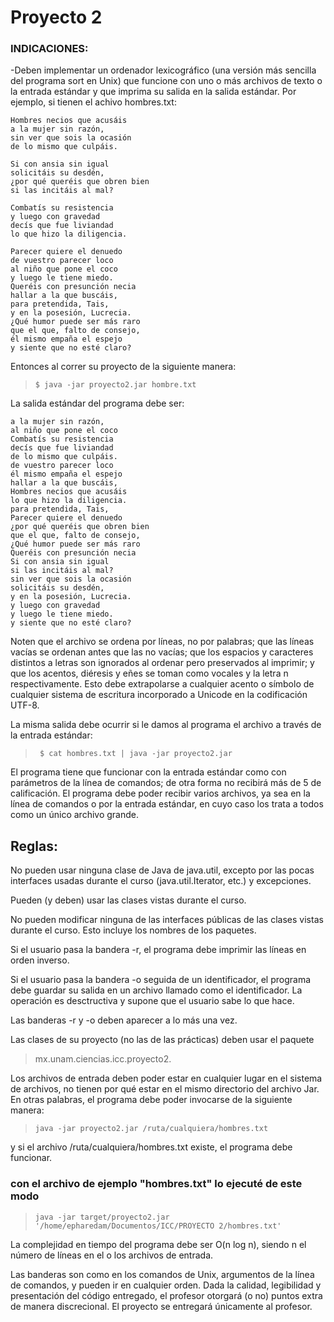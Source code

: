 # Proyecto 2

### INDICACIONES:

-Deben implementar un ordenador lexicográfico (una versión más sencilla del
programa sort en Unix) que funcione con uno o más archivos de texto o la
entrada estándar y que imprima su salida en la salida estándar.
Por ejemplo, si tienen el achivo hombres.txt:

    Hombres necios que acusáis
    a la mujer sin razón,
    sin ver que sois la ocasión
    de lo mismo que culpáis.

    Si con ansia sin igual
    solicitáis su desdén,
    ¿por qué queréis que obren bien
    si las incitáis al mal?

    Combatís su resistencia
    y luego con gravedad
    decís que fue liviandad
    lo que hizo la diligencia.

    Parecer quiere el denuedo
    de vuestro parecer loco
    al niño que pone el coco
    y luego le tiene miedo.
    Queréis con presunción necia
    hallar a la que buscáis,
    para pretendida, Tais,
    y en la posesión, Lucrecia.
    ¿Qué humor puede ser más raro
    que el que, falto de consejo,
    él mismo empaña el espejo
    y siente que no esté claro?

Entonces al correr su proyecto de la siguiente manera:

 > ` $ java -jar proyecto2.jar hombre.txt `

La salida estándar del programa debe ser:

    a la mujer sin razón,
    al niño que pone el coco
    Combatís su resistencia
    decís que fue liviandad
    de lo mismo que culpáis.
    de vuestro parecer loco
    él mismo empaña el espejo
    hallar a la que buscáis,
    Hombres necios que acusáis
    lo que hizo la diligencia.
    para pretendida, Tais,
    Parecer quiere el denuedo
    ¿por qué queréis que obren bien
    que el que, falto de consejo,
    ¿Qué humor puede ser más raro
    Queréis con presunción necia
    Si con ansia sin igual
    si las incitáis al mal?
    sin ver que sois la ocasión
    solicitáis su desdén,
    y en la posesión, Lucrecia.
    y luego con gravedad
    y luego le tiene miedo.
    y siente que no esté claro?

Noten que el archivo se ordena por líneas, no por palabras; que las líneas
vacías se ordenan antes que las no vacías; que los espacios y caracteres
distintos a letras son ignorados al ordenar pero preservados al imprimir; y
que los acentos, diéresis y eñes se toman como vocales y la letra n respectivamente.
Esto debe extrapolarse a cualquier acento o símbolo de cualquier sistema de escritura incorporado a Unicode en la codificación UTF-8.

La misma salida debe ocurrir si le damos
al programa el archivo a través de la entrada estándar:

> ` $ cat hombres.txt | java -jar proyecto2.jar`

El programa tiene que funcionar con la entrada estándar como con
parámetros de la línea de comandos; de otra forma no recibirá más de 5 de
calificación.
El programa debe poder recibir varios archivos, ya sea en la línea de comandos o
por la entrada estándar, en cuyo caso los trata a todos como un único archivo
grande.

## Reglas:

No pueden usar ninguna clase de Java de java.util, excepto por las pocas
interfaces usadas durante el curso (java.util.Iterator, etc.) y excepciones.

Pueden (y deben) usar las clases vistas durante el curso.

No pueden modificar ninguna de las interfaces públicas de las clases vistas
durante el curso. Esto incluye los nombres de los paquetes.

Si el usuario pasa la bandera -r, el programa debe imprimir las líneas en
orden inverso.

Si el usuario pasa la bandera -o seguida de un identificador, el programa
debe guardar su salida en un archivo llamado como el identificador. La
operación es desctructiva y supone que el usuario sabe lo que hace.

Las banderas -r y -o deben aparecer a lo más una vez.

Las clases de su proyecto (no las de las prácticas) deben usar el paquete
> mx.unam.ciencias.icc.proyecto2.

Los archivos de entrada deben poder estar en cualquier lugar en el sistema de
archivos, no tienen por qué estar en el mismo directorio del archivo Jar. En
otras palabras, el programa debe poder invocarse de la siguiente manera:

> `java -jar proyecto2.jar /ruta/cualquiera/hombres.txt`

y si el archivo /ruta/cualquiera/hombres.txt existe, el programa debe
funcionar.

### con el archivo de ejemplo "hombres.txt" lo ejecuté de este modo
> `java -jar target/proyecto2.jar '/home/epharedam/Documentos/ICC/PROYECTO 2/hombres.txt'`

La complejidad en tiempo del programa debe ser O(n log n), siendo n el
número de líneas en el o los archivos de entrada.

Las banderas son como en los comandos de Unix, argumentos de la línea de
comandos, y pueden ir en cualquier orden. Dada la calidad, legibilidad y
presentación del código entregado, el profesor otorgará (o no) puntos extra de
manera discrecional.
El proyecto se entregará únicamente al profesor.
